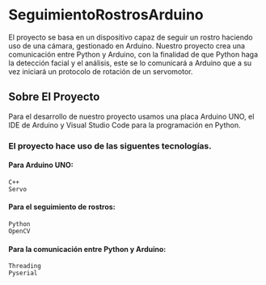 # SeguimientoRostrosArduino
El proyecto se basa en un dispositivo capaz de seguir un rostro haciendo uso de una cámara, gestionado en Arduino.
Nuestro proyecto crea una comunicación entre Python y Arduino, con la finalidad de que Python haga la detección facial y el análisis, este se lo comunicará a Arduino que a su vez iniciará un protocolo de rotación de un servomotor.
## Sobre El Proyecto
Para el desarrollo de nuestro proyecto usamos una placa Arduino UNO, el IDE de Arduino y Visual Studio Code para la programación en Python.
### El proyecto hace uso de las siguentes tecnologías.
#### Para Arduino UNO:
```
C++
Servo
```
#### Para el seguimiento de rostros:
```
Python 
OpenCV
```
#### Para la comunicación entre Python y Arduino:
```
Threading
Pyserial
```
